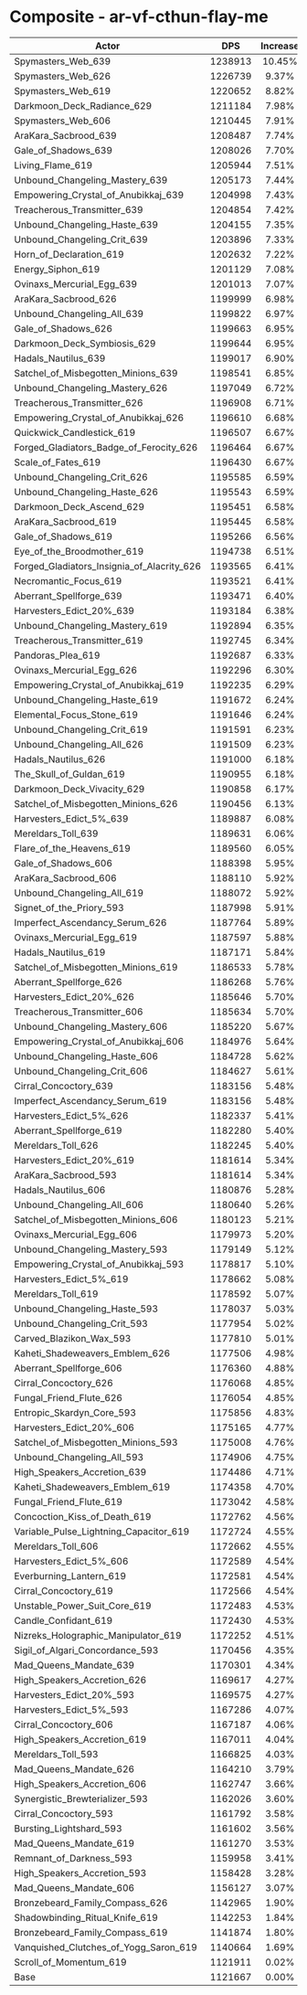 # Composite - ar-vf-cthun-flay-me
| Actor | DPS | Increase |
|---|:---:|:---:|
|Spymasters_Web_639|1238913|10.45%|
|Spymasters_Web_626|1226739|9.37%|
|Spymasters_Web_619|1220652|8.82%|
|Darkmoon_Deck_Radiance_629|1211184|7.98%|
|Spymasters_Web_606|1210445|7.91%|
|AraKara_Sacbrood_639|1208487|7.74%|
|Gale_of_Shadows_639|1208026|7.70%|
|Living_Flame_619|1205944|7.51%|
|Unbound_Changeling_Mastery_639|1205173|7.44%|
|Empowering_Crystal_of_Anubikkaj_639|1204998|7.43%|
|Treacherous_Transmitter_639|1204854|7.42%|
|Unbound_Changeling_Haste_639|1204155|7.35%|
|Unbound_Changeling_Crit_639|1203896|7.33%|
|Horn_of_Declaration_619|1202632|7.22%|
|Energy_Siphon_619|1201129|7.08%|
|Ovinaxs_Mercurial_Egg_639|1201013|7.07%|
|AraKara_Sacbrood_626|1199999|6.98%|
|Unbound_Changeling_All_639|1199822|6.97%|
|Gale_of_Shadows_626|1199663|6.95%|
|Darkmoon_Deck_Symbiosis_629|1199644|6.95%|
|Hadals_Nautilus_639|1199017|6.90%|
|Satchel_of_Misbegotten_Minions_639|1198541|6.85%|
|Unbound_Changeling_Mastery_626|1197049|6.72%|
|Treacherous_Transmitter_626|1196908|6.71%|
|Empowering_Crystal_of_Anubikkaj_626|1196610|6.68%|
|Quickwick_Candlestick_619|1196507|6.67%|
|Forged_Gladiators_Badge_of_Ferocity_626|1196464|6.67%|
|Scale_of_Fates_619|1196430|6.67%|
|Unbound_Changeling_Crit_626|1195585|6.59%|
|Unbound_Changeling_Haste_626|1195543|6.59%|
|Darkmoon_Deck_Ascend_629|1195451|6.58%|
|AraKara_Sacbrood_619|1195445|6.58%|
|Gale_of_Shadows_619|1195266|6.56%|
|Eye_of_the_Broodmother_619|1194738|6.51%|
|Forged_Gladiators_Insignia_of_Alacrity_626|1193565|6.41%|
|Necromantic_Focus_619|1193521|6.41%|
|Aberrant_Spellforge_639|1193471|6.40%|
|Harvesters_Edict_20%_639|1193184|6.38%|
|Unbound_Changeling_Mastery_619|1192894|6.35%|
|Treacherous_Transmitter_619|1192745|6.34%|
|Pandoras_Plea_619|1192687|6.33%|
|Ovinaxs_Mercurial_Egg_626|1192296|6.30%|
|Empowering_Crystal_of_Anubikkaj_619|1192235|6.29%|
|Unbound_Changeling_Haste_619|1191672|6.24%|
|Elemental_Focus_Stone_619|1191646|6.24%|
|Unbound_Changeling_Crit_619|1191591|6.23%|
|Unbound_Changeling_All_626|1191509|6.23%|
|Hadals_Nautilus_626|1191000|6.18%|
|The_Skull_of_Guldan_619|1190955|6.18%|
|Darkmoon_Deck_Vivacity_629|1190858|6.17%|
|Satchel_of_Misbegotten_Minions_626|1190456|6.13%|
|Harvesters_Edict_5%_639|1189887|6.08%|
|Mereldars_Toll_639|1189631|6.06%|
|Flare_of_the_Heavens_619|1189560|6.05%|
|Gale_of_Shadows_606|1188398|5.95%|
|AraKara_Sacbrood_606|1188110|5.92%|
|Unbound_Changeling_All_619|1188072|5.92%|
|Signet_of_the_Priory_593|1187998|5.91%|
|Imperfect_Ascendancy_Serum_626|1187764|5.89%|
|Ovinaxs_Mercurial_Egg_619|1187597|5.88%|
|Hadals_Nautilus_619|1187171|5.84%|
|Satchel_of_Misbegotten_Minions_619|1186533|5.78%|
|Aberrant_Spellforge_626|1186268|5.76%|
|Harvesters_Edict_20%_626|1185646|5.70%|
|Treacherous_Transmitter_606|1185634|5.70%|
|Unbound_Changeling_Mastery_606|1185220|5.67%|
|Empowering_Crystal_of_Anubikkaj_606|1184976|5.64%|
|Unbound_Changeling_Haste_606|1184728|5.62%|
|Unbound_Changeling_Crit_606|1184627|5.61%|
|Cirral_Concoctory_639|1183156|5.48%|
|Imperfect_Ascendancy_Serum_619|1183156|5.48%|
|Harvesters_Edict_5%_626|1182337|5.41%|
|Aberrant_Spellforge_619|1182280|5.40%|
|Mereldars_Toll_626|1182245|5.40%|
|Harvesters_Edict_20%_619|1181614|5.34%|
|AraKara_Sacbrood_593|1181614|5.34%|
|Hadals_Nautilus_606|1180876|5.28%|
|Unbound_Changeling_All_606|1180640|5.26%|
|Satchel_of_Misbegotten_Minions_606|1180123|5.21%|
|Ovinaxs_Mercurial_Egg_606|1179973|5.20%|
|Unbound_Changeling_Mastery_593|1179149|5.12%|
|Empowering_Crystal_of_Anubikkaj_593|1178817|5.10%|
|Harvesters_Edict_5%_619|1178662|5.08%|
|Mereldars_Toll_619|1178592|5.07%|
|Unbound_Changeling_Haste_593|1178037|5.03%|
|Unbound_Changeling_Crit_593|1177954|5.02%|
|Carved_Blazikon_Wax_593|1177810|5.01%|
|Kaheti_Shadeweavers_Emblem_626|1177506|4.98%|
|Aberrant_Spellforge_606|1176360|4.88%|
|Cirral_Concoctory_626|1176068|4.85%|
|Fungal_Friend_Flute_626|1176054|4.85%|
|Entropic_Skardyn_Core_593|1175856|4.83%|
|Harvesters_Edict_20%_606|1175165|4.77%|
|Satchel_of_Misbegotten_Minions_593|1175008|4.76%|
|Unbound_Changeling_All_593|1174906|4.75%|
|High_Speakers_Accretion_639|1174486|4.71%|
|Kaheti_Shadeweavers_Emblem_619|1174358|4.70%|
|Fungal_Friend_Flute_619|1173042|4.58%|
|Concoction_Kiss_of_Death_619|1172762|4.56%|
|Variable_Pulse_Lightning_Capacitor_619|1172724|4.55%|
|Mereldars_Toll_606|1172662|4.55%|
|Harvesters_Edict_5%_606|1172589|4.54%|
|Everburning_Lantern_619|1172581|4.54%|
|Cirral_Concoctory_619|1172566|4.54%|
|Unstable_Power_Suit_Core_619|1172483|4.53%|
|Candle_Confidant_619|1172430|4.53%|
|Nizreks_Holographic_Manipulator_619|1172252|4.51%|
|Sigil_of_Algari_Concordance_593|1170456|4.35%|
|Mad_Queens_Mandate_639|1170301|4.34%|
|High_Speakers_Accretion_626|1169617|4.27%|
|Harvesters_Edict_20%_593|1169575|4.27%|
|Harvesters_Edict_5%_593|1167286|4.07%|
|Cirral_Concoctory_606|1167187|4.06%|
|High_Speakers_Accretion_619|1167011|4.04%|
|Mereldars_Toll_593|1166825|4.03%|
|Mad_Queens_Mandate_626|1164210|3.79%|
|High_Speakers_Accretion_606|1162747|3.66%|
|Synergistic_Brewterializer_593|1162026|3.60%|
|Cirral_Concoctory_593|1161792|3.58%|
|Bursting_Lightshard_593|1161602|3.56%|
|Mad_Queens_Mandate_619|1161270|3.53%|
|Remnant_of_Darkness_593|1159958|3.41%|
|High_Speakers_Accretion_593|1158428|3.28%|
|Mad_Queens_Mandate_606|1156127|3.07%|
|Bronzebeard_Family_Compass_626|1142965|1.90%|
|Shadowbinding_Ritual_Knife_619|1142253|1.84%|
|Bronzebeard_Family_Compass_619|1141874|1.80%|
|Vanquished_Clutches_of_Yogg_Saron_619|1140664|1.69%|
|Scroll_of_Momentum_619|1121911|0.02%|
|Base|1121667|0.00%|
